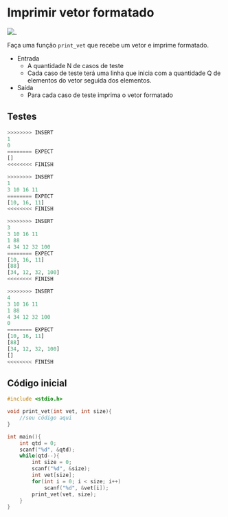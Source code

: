 # Imprimir vetor formatado

![_](https://raw.githubusercontent.com/qxcodefup/arcade/master/base/formatado/cover.jpg)

Faça uma função `print_vet` que recebe um vetor e imprime formatado.

- Entrada
  - A quantidade N de casos de teste
  - Cada caso de teste terá uma linha que inicia com a quantidade Q de elementos do vetor seguida dos elementos.
- Saída
  - Para cada caso de teste imprima o vetor formatado

## Testes

``` py
>>>>>>>> INSERT
1
0
======== EXPECT
[]
<<<<<<<< FINISH
```

```py
>>>>>>>> INSERT
1
3 10 16 11
======== EXPECT
[10, 16, 11]
<<<<<<<< FINISH
```

```py
>>>>>>>> INSERT
3
3 10 16 11
1 88
4 34 12 32 100
======== EXPECT
[10, 16, 11]
[88]
[34, 12, 32, 100]
<<<<<<<< FINISH
```

```py
>>>>>>>> INSERT
4
3 10 16 11
1 88
4 34 12 32 100
0
======== EXPECT
[10, 16, 11]
[88]
[34, 12, 32, 100]
[]
<<<<<<<< FINISH

```

## Código inicial

```c
#include <stdio.h>

void print_vet(int vet, int size){
    //seu código aqui
}

int main(){
    int qtd = 0;
    scanf("%d", &qtd);
    while(qtd--){
        int size = 0;
        scanf("%d", &size);
        int vet[size];
        for(int i = 0; i < size; i++)
            scanf("%d", &vet[i]);
        print_vet(vet, size);
    }
}
```
